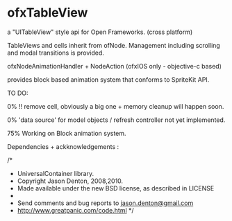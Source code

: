 ofxTableView
============

a "UITableView" style api for Open Frameworks. (cross platform)

TableViews and cells inherit from ofNode. Management including scrolling and modal transitions is provided.

ofxNodeAnimationHandler + NodeAction (ofxIOS only - objective-c based)

provides block based animation system that conforms to SpriteKit API.

TO DO:

0% !! remove cell, obviously a big one + memory cleanup will happen soon.

0% 'data source' for model objects / refresh controller not yet implemented.

75% Working on Block animation system.

Dependencies + ackknowledgements :

/*
 * UniversalContainer library.
 * Copyright Jason Denton, 2008,2010.
 * Made available under the new BSD license, as described in LICENSE
 *
 * Send comments and bug reports to jason.denton@gmail.com
 * http://www.greatpanic.com/code.html
 */
